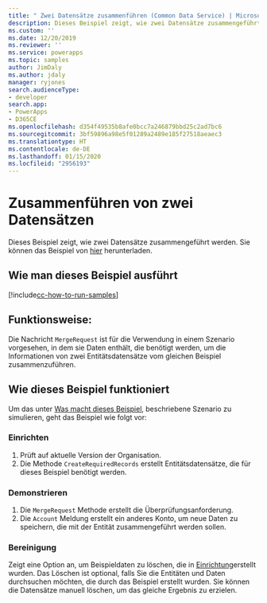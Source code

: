 ```yaml
---
title: " Zwei Datensätze zusammenführen (Common Data Service) | Microsoft Docs"
description: Dieses Beispiel zeigt, wie zwei Datensätze zusammengeführt werden.
ms.custom: ''
ms.date: 12/20/2019
ms.reviewer: ''
ms.service: powerapps
ms.topic: samples
author: JimDaly
ms.author: jdaly
manager: ryjones
search.audienceType:
- developer
search.app:
- PowerApps
- D365CE
ms.openlocfilehash: d354f49535b8afe0bcc7a246879bbd25c2ad7bc6
ms.sourcegitcommit: 3bf59896a98e5f01289a2489e185f27518aeaec3
ms.translationtype: HT
ms.contentlocale: de-DE
ms.lasthandoff: 01/15/2020
ms.locfileid: "2956193"
---
```

# <a name="merge-two-record"></a>Zusammenführen von zwei Datensätzen

Dieses Beispiel zeigt, wie zwei Datensätze zusammengeführt werden. Sie können das Beispiel von [hier](https://github.com/microsoft/PowerApps-Samples/tree/master/cds/orgsvc/C%23/MergeTwoRecords) herunterladen.

## <a name="how-to-run-this-sample"></a>Wie man dieses Beispiel ausführt

[!include[cc-how-to-run-samples](../../includes/cc-how-to-run-samples.md)]

## <a name="what-this-sample-does"></a>Funktionsweise:

Die Nachricht `MergeRequest` ist für die Verwendung in einem Szenario vorgesehen, in dem sie Daten enthält, die benötigt werden, um die Informationen von zwei Entitätsdatensätze vom gleichen Beispiel zusammenzuführen.

## <a name="how-this-sample-works"></a>Wie dieses Beispiel funktioniert

Um das unter [Was macht dieses Beispiel](#what-this-sample-does), beschriebene Szenario zu simulieren, geht das Beispiel wie folgt vor:

### <a name="setup"></a>Einrichten

1. Prüft auf aktuelle Version der Organisation.
2. Die Methode `CreateRequiredRecords` erstellt Entitätsdatensätze, die für dieses Beispiel benötigt werden.

### <a name="demonstrate"></a>Demonstrieren

1. Die `MergeRequest` Methode erstellt die Überprüfungsanforderung. 
2. Die `Account` Meldung erstellt ein anderes Konto, um neue Daten zu speichern, die mit der Entität zusammengeführt werden sollen.


### <a name="clean-up"></a>Bereinigung

Zeigt eine Option an, um Beispieldaten zu löschen, die in [Einrichtung](#setup)erstellt wurden. Das Löschen ist optional, falls Sie die Entitäten und Daten durchsuchen möchten, die durch das Beispiel erstellt wurden. Sie können die Datensätze manuell löschen, um das gleiche Ergebnis zu erzielen.

